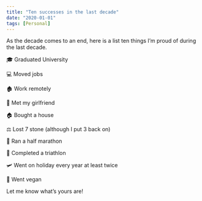 ```yaml
---
title: "Ten successes in the last decade"
date: "2020-01-01"
tags: [Personal]
---
```


As the decade comes to an end, here is a list ten things I’m proud of during the last decade.

🎓 Graduated University

💻 Moved jobs

🏚 Work remotely

🙎 Met my girlfriend

🏠 Bought a house

⚖️ Lost 7 stone (although I put 3 back on)

🏃‍ Ran a half marathon

🚴 Completed a triathlon

🛩 Went on holiday every year at least twice

🥦 Went vegan

Let me know what’s yours are!